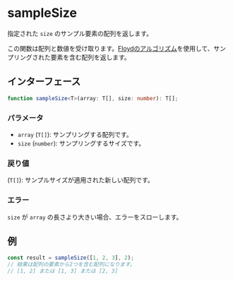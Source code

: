# sampleSize

指定された `size` のサンプル要素の配列を返します。

この関数は配列と数値を受け取ります。[Floydのアルゴリズム](https://www.nowherenearithaca.com/2013/05/robert-floyds-tiny-and-beautiful.html)を使用して、サンプリングされた要素を含む配列を返します。

## インターフェース

```typescript
function sampleSize<T>(array: T[], size: number): T[];
```

### パラメータ

- `array` (`T[]`): サンプリングする配列です。
- `size` (`number`): サンプリングするサイズです。

### 戻り値

(`T[]`): サンプルサイズが適用された新しい配列です。

### エラー

`size` が `array` の長さより大きい場合、エラーをスローします。

## 例

```typescript
const result = sampleSize([1, 2, 3], 2);
// 結果は配列の要素から2つを含む配列になります。
// [1, 2] または [1, 3] または [2, 3]
```
